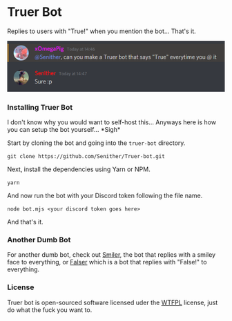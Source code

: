 Truer Bot
=========

Replies to users with "True!" when you mention the bot... That's it.

![The reason why this exists](reason-why-this-exists.png "The reason why this exists")

### Installing Truer Bot

I don't know why you would want to self-host this... Anyways here is how you can setup the bot yourself... \*Sigh\*

Start by cloning the bot and going into the `truer-bot` directory.

    git clone https://github.com/Senither/Truer-bot.git

Next, install the dependencies using Yarn or NPM.

    yarn

And now run the bot with your Discord token following the file name.

    node bot.mjs <your discord token goes here>

And that's it.

### Another Dumb Bot

For another dumb bot, check out [Smiler](https://github.com/Senither/Smiler-bot), the bot that replies with a smiley face to everything, or [Falser](https://github.com/senither/Falser-bot) which is a bot that replies with "False!" to everything.

### License 

Truer bot is open-sourced software licensed uder the [WTFPL](license.md) license, just do what the fuck you want to.
